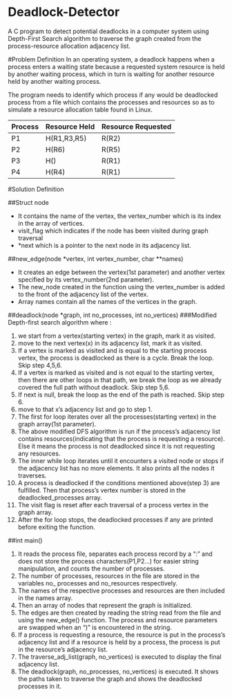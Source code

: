 # Deadlock-Detector
A C program to detect potential deadlocks in a computer system using Depth-First Search algorithm to traverse the graph created from the process-resource allocation adjacency list.

#Problem Definition
In an operating system, a deadlock happens when a process enters a waiting state because a requested system resource is held by another waiting process, which in turn is waiting for another resource held by another waiting process. 

The program needs to  identify which process if any would be deadlocked process from a file which contains the processes and resources so as to simulate a resource allocation table found in Linux.

|  Process |  Resource Held |  Resource Requested |
| ------------ | ------------ | ------------ |
| P1 | H(R1,R3,R5) |  R(R2)   |
| P2 | H(R6)  | R(R5)   |
| P3  | H()   | R(R1)  |
| P4  | H(R4)   | R(R1)  |


#Solution Definition

##Struct node
- It contains the name of the vertex, the vertex_number which is its index in the array of vertices.
- visit_flag which indicates if the node has been visited during graph traversal 
- *next which is a pointer to the next node in its adjacency list.

##new_edge(node *vertex, int vertex_number, char **names)
- It creates an edge between the vertex(1st parameter) and another vertex specified by its vertex_number(2nd parameter).
- The new_node created in the function using the vertex_number is added to the front of the adjacency list of the vertex. 
- Array names contain all the names of the vertices in the graph.

##deadlock(node *graph, int no_processes, int no_vertices)
###Modified  Depth-first search algorithm where :
1. we start from a vertex(starting vertex) in the graph, mark it as visited.
2. move to the next vertex(x) in its adjacency list, mark it as visited.
3. If a vertex is marked as visited and is equal to the starting process vertex, the process is deadlocked as there is a cycle. Break the loop. Skip step 4,5,6.
4. If a vertex is marked as visited and is not equal to the starting vertex, then there are other loops in that path, we break the loop as we already covered the full path without deadlock. Skip step 5,6.
5. If next is null, break the loop as the end of the path is reached. Skip step 6.
6. move to that x’s adjacency list and go to step 1.
8. The first for loop iterates over all the processes(starting vertex) in the graph array(1st parameter).
9. The above modified DFS algorithm is run if the process’s adjacency list contains resources(indicating that the process is requesting a  resource). Else it means the process is not deadlocked since it is not requesting any resources.
10. The inner while loop iterates until it encounters a visited node or stops if the adjacency list has no more elements. It also prints all the nodes it traverses. 
11. A process is deadlocked if the conditions mentioned above(step 3) are fulfilled. Then that process’s vertex number is stored in the deadlocked_processes array.
12. The visit flag is reset after each traversal of a  process vertex in the graph array.
13. After the for loop stops, the deadlocked processes if any are printed before exiting the function.

##int main()
1. It reads the process file, separates each process record by a “:” and does not store the process characters(P1,P2…) for easier string manipulation, and counts the number of processes.
2. The number of processes, resources in the file are stored in the variables no_ processes and no_resources respectively.
3. The names of the respective processes and resources are then included in the names array. 
4. Then an array of nodes that represent the graph is initialized.
5. The edges are then created by reading the string read from the file and using the new_edge() function. The process and resource parameters are swapped when an “)” is encountered in the string. 
6. If a process is requesting a resource, the resource is put in the process’s adjacency list and if a resource is held by a process, the process is put in the resource’s adjacency list.
7. The traverse_adj_list(graph, no_vertices) is executed to display the final adjacency list.
8. The deadlock(graph, no_processes, no_vertices) is executed. It shows the paths taken to traverse the graph and shows the deadlocked processes in it.
